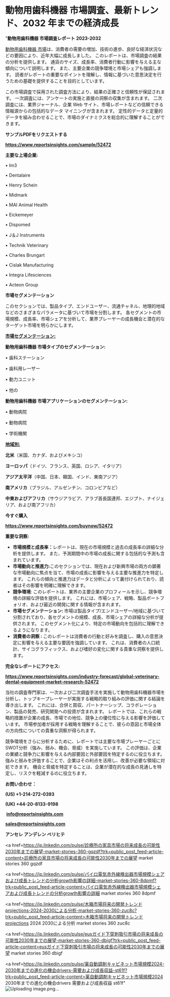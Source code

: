 # 動物用歯科機器 市場調査、最新トレンド、2032 年までの経済成長

"<strong>動物用歯科機器 市場調査レポート 2023-2032</strong>

<a href=https://www.reportsinsights.com/sample/52472>動物用歯科機器 市場</a>は、消費者の需要の増加、技術の進歩、良好な経済状況などの要因により、近年大幅に成長しました。 このレポートは、市場調査の結果の分析を提供します。 通貨のサイズ、成長率、消費者行動に影響を与える主な傾向について説明します。 また、主要企業の競争環境と市場シェアも強調します。 読者がレポートの重要なポイントを理解し、情報に基づいた意思決定を行うための基礎を提供することを目的としています。

この市場調査で採用された調査方法により、結果の正確さと信頼性が保証されます。 一次調査には、アンケートの実施と直接の洞察の収集が含まれます。 二次調査には、業界ジャーナル、企業 Web サイト、市場レポートなどの信頼できる情報源からの包括的なデータ マイニングが含まれます。 定性的データと定量的データを組み合わせることで、市場のダイナミクスを総合的に理解することができます。

<strong><b>サンプルPDFをリクエストする</b></strong>

<a href=https://www.reportsinsights.com/sample/52472><strong><u>https://www.reportsinsights.com/sample/52472</u></strong></a>

<strong>主要な上場企業:</strong>

• Im3

• Dentalaire

• Henry Schein

• Midmark

• MAI Animal Health

• Eickemeyer

• Dispomed

• J＆J Instruments

• Technik Veterinary

• Charles Brungart

• Cislak Manufacturing

• Integra Lifesciences

• Acteon Group

<strong>市場セグメンテーション</strong>

このセクションでは、製品タイプ、エンドユーザー、流通チャネル、地理的地域などのさまざまなパラメータに基づいて市場を分割します。 各セグメントの市場規模、成長率、市場シェアを分析して、業界プレーヤーの成長機会と潜在的なターゲット市場を明らかにします。

<strong><u>市場セグメンテーション</u></strong><strong><u>:</u></strong>

<strong>動物用歯科機器 市場タイプのセグメンテーション:</strong>

• 歯科ステーション

• 歯科用レーザー

• 動力ユニット

• 他の

<strong>動物用歯科機器 市場アプリケーションのセグメンテーション:</strong>

• 動物病院

• 動物病院

• 学術機関

<strong><u>地域別</u></strong><strong><u>:</u></strong>

<strong>北米</strong>（米国、カナダ、およびメキシコ）

<strong>ヨーロッパ</strong>（ドイツ、フランス、英国、ロシア、イタリア）

<strong>アジア太平洋</strong>（中国、日本、韓国、インド、東南アジア）

<strong>南アメリカ</strong>（ブラジル、アルゼンチン、コロンビアなど）

<strong>中東およびアフリカ</strong>（サウジアラビア、アラブ首長国連邦、エジプト、ナイジェリア、および南アフリカ）

<strong>今すぐ購入</strong>

<a href=https://www.reportsinsights.com/buynow/52472><strong><u>https://www.reportsinsights.com/buynow/52472</u></strong></a>

<strong>重要な洞察:</strong>
<ul>
  <li><strong>市場規模と成長率：</strong>レポートは、現在の市場規模と過去の成長率の詳細な分析を提供します。 また、予測期間中の市場の成長に関する包括的な予測も含まれています。</li>
  <li><strong>市場動向と推進力:</strong>このセクションでは、現在および新興市場の両方の顕著な市場動向に焦点を当て、市場の成長に影響を与える主要な推進力を特定します。 これらの傾向と推進力はデータと分析によって裏付けられており、読者はその影響を明確に理解できます。</li>
  <li><strong>競争環境</strong>: このレポートは、業界の主要企業のプロフィールを示し、競争環境の詳細な評価を提供します。 これには、市場シェア、戦略、製品ポートフォリオ、および最近の開発に関する情報が含まれます。</li>
  <li><strong>市場セグメンテーション: </strong>市場は製品タイプ/エンドユーザー/地域に基づいて分割されており、各セグメントの規模、成長、市場シェアの詳細な分析が提供されます。 このセグメント化により、特定の市場動向を包括的に理解できるようになります。</li>
  <li><strong>消費者の洞察 : </strong>このレポートは消費者の行動と好みを調査し、購入の意思決定に影響を与える主要な要因を強調しています。 これは、消費者の人口統計、サイコグラフィックス、および嗜好の変化に関する貴重な洞察を提供します。</li>
</ul>
<strong>完全なレポートにアクセス:</strong>

<a href=https://www.reportsinsights.com/industry-forecast/global-veterinary-dental-equipment-market-research-52472><strong><u><b>https://www.reportsinsights.com/industry-forecast/global-veterinary-dental-equipment-market-research-52472</b></u></strong></a>

当社の調査専門家は、一次および二次調査手法を実施して動物用歯科機器市場を分析し、トップキープレーヤーが実施する戦略的取り組みの評価に関する結論を導き出します。 これには、合併と買収、パートナーシップ、コラボレーション、製品の発売、研究開発への投資が含まれます。 レポートでは、これらの戦略的措置が企業の成長、市場での地位、競争上の優位性に与える影響を評価しています。 市場参加者が採用する戦略を理解することで、彼らの意図と市場全体の方向性についての貴重な洞察が得られます。

競争環境をさらに分析するために、レポートでは主要な市場プレーヤーごとにSWOT分析（強み、弱み、機会、脅威）を実施しています。 この評価は、企業の業績と競争力に影響を与える内部要因と外部要因を特定するのに役立ちます。 強みと弱みを評価することで、企業はその利点を活用し、改善が必要な領域に対処できます。 機会と脅威を特定することは、企業が潜在的な成長の見通しを特定し、リスクを軽減するのに役立ちます。

<strong>お問い合わせ：</strong>

<strong>(US) +1-214-272-0393</strong>

<strong>(UK) +44-20-8133-9198</strong>

<strong> </strong><a href=info@reportsinsights.com><strong><u>info@reportsinsights.com</u></strong></a>

<a href=sales@reportsinsights.com><strong><u>sales@reportsinsights.com</u></strong></a>

<strong>アンセレ アンデレン ベリヒテ</strong>

<a href=https://jp.linkedin.com/pulse/診療所の家具市場の将来成長の可能性2030年までの展望-market-stories-360-gqzdf?trk=public_post_feed-article-content>診療所の家具市場の将来成長の可能性2030年までの展望 market stories 360 gqzdf</a>

<a href=https://jp.linkedin.com/pulse/パイロ電気赤外線検出器市場規模シェアおよび成長トレンドの分析growth影響の詳細-market-stories-360-8dpmf?trk=public_post_feed-article-content>パイロ電気赤外線検出器市場規模シェアおよび成長トレンドの分析growth影響の詳細 market stories 360 8dpmf</a>

<a href=https://jp.linkedin.com/pulse/木箱市場将来の開発トレンドprojections-2024-2030による分析-market-stories-360-zuc8c?trk=public_post_feed-article-content>木箱市場将来の開発トレンドprojections 2024 2030による分析 market stories 360 zuc8c</a>

<a href=https://jp.linkedin.com/pulse/eusガイド下穿刺吸引市場の将来成長の可能性2030年までの展望-market-stories-360-dbigf?trk=public_post_feed-article-content>eusガイド下穿刺吸引市場の将来成長の可能性2030年までの展望 market stories 360 dbigf</a>

<a href=https://jp.linkedin.com/pulse/薬自動調剤キャビネット市場規模2024-2030年までの進化の機会drivers-需要および成長収益-st61f?trk=public_post_feed-article-content>薬自動調剤キャビネット市場規模2024 2030年までの進化の機会drivers 需要および成長収益 st61f</a>"
![Uploading image.png…]()
